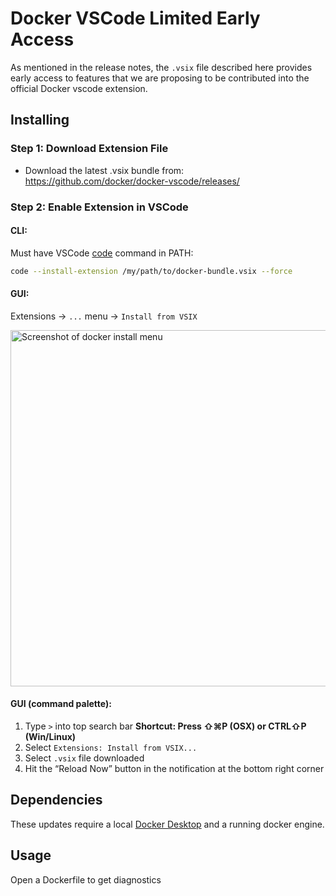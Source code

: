 # Docker VSCode Limited Early Access
As mentioned in the release notes, the `.vsix` file described here provides early access to features that
we are proposing to be contributed into the official Docker vscode extension.

## Installing

### Step 1: Download Extension File

- Download the latest .vsix bundle from: https://github.com/docker/docker-vscode/releases/

### Step 2: Enable Extension in VSCode

#### CLI:

Must have VSCode [code](https://code.visualstudio.com/docs/editor/command-line#_code-is-not-recognized-as-an-internal-or-external-command) command in PATH:

```bash
code --install-extension /my/path/to/docker-bundle.vsix --force
```

#### GUI:

Extensions -> `...` menu -> `Install from VSIX`

<img width="570" alt="Screenshot of docker install menu" src="https://github.com/docker/docker-ai/assets/5000430/1cf2b904-f341-4a84-aceb-1933c51efe68">

#### GUI (command palette):

1. Type `>` into top search bar
**Shortcut: Press ⇧⌘P (OSX) or CTRL⇧P (Win/Linux)**
2. Select `Extensions: Install from VSIX...`
3. Select `.vsix` file downloaded
4. Hit the “Reload Now” button in the notification at the bottom right corner

## Dependencies
These updates require a local [Docker Desktop](https://www.docker.com/products/docker-desktop/) and a running
docker engine.

## Usage
Open a Dockerfile to get diagnostics

